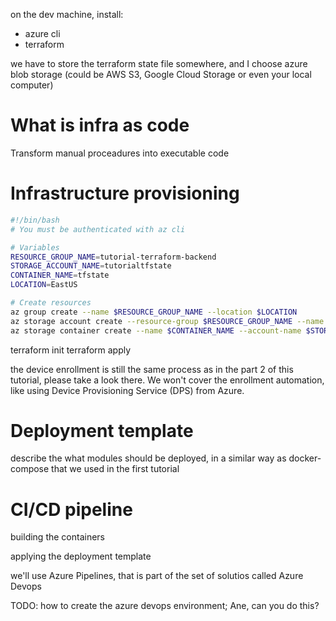 on the dev machine, install:
* azure cli
* terraform


we have to store the terraform state file somewhere, and I choose azure blob storage (could be AWS S3, Google Cloud Storage or even your local computer)

# What is infra as code

Transform manual proceadures into executable code




# Infrastructure provisioning

```bash
#!/bin/bash
# You must be authenticated with az cli

# Variables
RESOURCE_GROUP_NAME=tutorial-terraform-backend
STORAGE_ACCOUNT_NAME=tutorialtfstate
CONTAINER_NAME=tfstate
LOCATION=EastUS

# Create resources
az group create --name $RESOURCE_GROUP_NAME --location $LOCATION
az storage account create --resource-group $RESOURCE_GROUP_NAME --name $STORAGE_ACCOUNT_NAME --sku Standard_LRS --encryption-services blob
az storage container create --name $CONTAINER_NAME --account-name $STORAGE_ACCOUNT_NAME 
```

terraform init
terraform apply




the device enrollment is still the same process as in the part 2 of this tutorial, please take a look there. We won't cover the enrollment automation, like using Device Provisioning Service (DPS) from Azure.


# Deployment template

describe the what modules should be deployed, in a similar way as docker-compose that we used in the first tutorial 

# CI/CD pipeline

building the containers

applying the deployment template

we'll use Azure Pipelines, that is part of the set of solutios called Azure Devops

TODO: how to create the azure devops environment; Ane, can you do this?